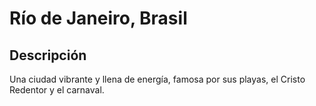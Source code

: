 # Río de Janeiro, Brasil

## Descripción
Una ciudad vibrante y llena de energía, famosa por sus playas, el Cristo Redentor y el carnaval.